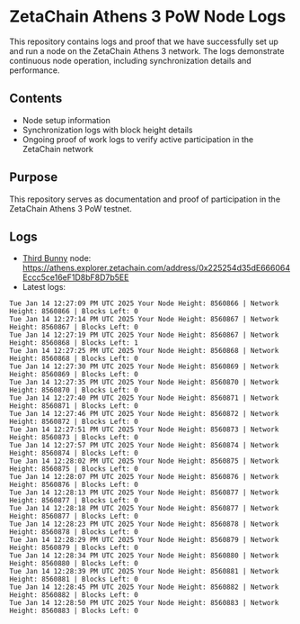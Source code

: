 # ZetaChain Athens 3 PoW Node Logs
This repository contains logs and proof that we have successfully set up and run a node on the ZetaChain Athens 3 network. The logs demonstrate continuous node operation, including synchronization details and performance.

## Contents
- Node setup information
- Synchronization logs with block height details
- Ongoing proof of work logs to verify active participation in the ZetaChain network

## Purpose
This repository serves as documentation and proof of participation in the ZetaChain Athens 3 PoW testnet.

## Logs

- [Third Bunny](https://thirdbunny.xyz/) node: https://athens.explorer.zetachain.com/address/0x225254d35dE666064Eccc5ce16eF1D8bF8D7b5EE
- Latest logs:
```
Tue Jan 14 12:27:09 PM UTC 2025 Your Node Height: 8560866 | Network Height: 8560866 | Blocks Left: 0
Tue Jan 14 12:27:14 PM UTC 2025 Your Node Height: 8560867 | Network Height: 8560867 | Blocks Left: 0
Tue Jan 14 12:27:19 PM UTC 2025 Your Node Height: 8560867 | Network Height: 8560868 | Blocks Left: 1
Tue Jan 14 12:27:25 PM UTC 2025 Your Node Height: 8560868 | Network Height: 8560868 | Blocks Left: 0
Tue Jan 14 12:27:30 PM UTC 2025 Your Node Height: 8560869 | Network Height: 8560869 | Blocks Left: 0
Tue Jan 14 12:27:35 PM UTC 2025 Your Node Height: 8560870 | Network Height: 8560870 | Blocks Left: 0
Tue Jan 14 12:27:40 PM UTC 2025 Your Node Height: 8560871 | Network Height: 8560871 | Blocks Left: 0
Tue Jan 14 12:27:46 PM UTC 2025 Your Node Height: 8560872 | Network Height: 8560872 | Blocks Left: 0
Tue Jan 14 12:27:51 PM UTC 2025 Your Node Height: 8560873 | Network Height: 8560873 | Blocks Left: 0
Tue Jan 14 12:27:57 PM UTC 2025 Your Node Height: 8560874 | Network Height: 8560874 | Blocks Left: 0
Tue Jan 14 12:28:02 PM UTC 2025 Your Node Height: 8560875 | Network Height: 8560875 | Blocks Left: 0
Tue Jan 14 12:28:07 PM UTC 2025 Your Node Height: 8560876 | Network Height: 8560876 | Blocks Left: 0
Tue Jan 14 12:28:13 PM UTC 2025 Your Node Height: 8560877 | Network Height: 8560877 | Blocks Left: 0
Tue Jan 14 12:28:18 PM UTC 2025 Your Node Height: 8560877 | Network Height: 8560877 | Blocks Left: 0
Tue Jan 14 12:28:23 PM UTC 2025 Your Node Height: 8560878 | Network Height: 8560878 | Blocks Left: 0
Tue Jan 14 12:28:29 PM UTC 2025 Your Node Height: 8560879 | Network Height: 8560879 | Blocks Left: 0
Tue Jan 14 12:28:34 PM UTC 2025 Your Node Height: 8560880 | Network Height: 8560880 | Blocks Left: 0
Tue Jan 14 12:28:39 PM UTC 2025 Your Node Height: 8560881 | Network Height: 8560881 | Blocks Left: 0
Tue Jan 14 12:28:45 PM UTC 2025 Your Node Height: 8560882 | Network Height: 8560882 | Blocks Left: 0
Tue Jan 14 12:28:50 PM UTC 2025 Your Node Height: 8560883 | Network Height: 8560883 | Blocks Left: 0
```
